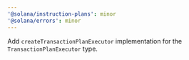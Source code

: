```yaml
---
'@solana/instruction-plans': minor
'@solana/errors': minor
---
```


Add `createTransactionPlanExecutor` implementation for the `TransactionPlanExecutor` type.
